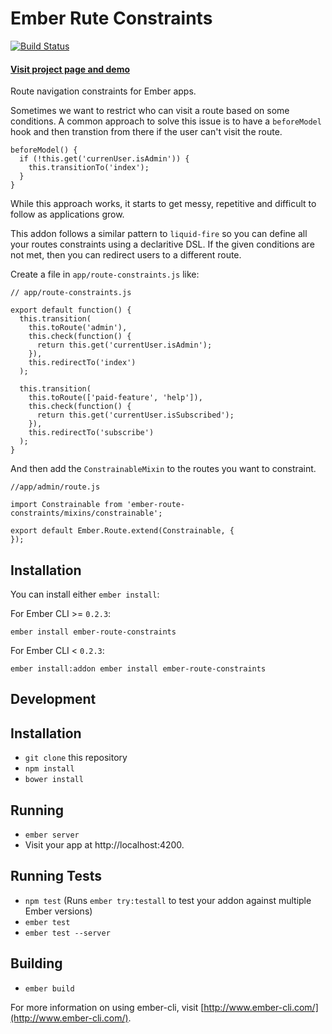 # Ember Rute Constraints

[![Build Status](https://travis-ci.org/envoy/ember-route-constraints.png?branch=master)](https://travis-ci.org/envoy/ember-route-constraints)

#### [Visit project page and demo](http://envoy.github.io/ember-route-constraints/)

Route navigation constraints for Ember apps.

Sometimes we want to restrict who can visit a route based on some
conditions. A common approach to solve this issue is to have a
`beforeModel` hook and then transtion from there if the user can't
visit the route.


```
beforeModel() {
  if (!this.get('currenUser.isAdmin')) {
    this.transitionTo('index');
  }
}
```

While this approach works, it starts to get messy, repetitive and
difficult to follow as applications grow.

This addon follows a similar pattern to `liquid-fire` so you can
define all your routes constraints using a declaritive DSL. If the
given conditions are not met, then you can redirect users to a
different route.

Create a file in `app/route-constraints.js` like:


```
// app/route-constraints.js

export default function() {
  this.transition(
    this.toRoute('admin'),
    this.check(function() {
      return this.get('currentUser.isAdmin');
    }),
    this.redirectTo('index')
  );

  this.transition(
    this.toRoute(['paid-feature', 'help']),
    this.check(function() {
      return this.get('currentUser.isSubscribed');
    }),
    this.redirectTo('subscribe')
  );
}
```

And then add the `ConstrainableMixin` to the routes you want to constraint.

```
//app/admin/route.js

import Constrainable from 'ember-route-constraints/mixins/constrainable';

export default Ember.Route.extend(Constrainable, {
});
```

## Installation

You can install either `ember install`:

For Ember CLI >= `0.2.3`:

```shell
ember install ember-route-constraints
```

For Ember CLI < `0.2.3`:

```shell
ember install:addon ember install ember-route-constraints
```


## Development

## Installation

* `git clone` this repository
* `npm install`
* `bower install`

## Running

* `ember server`
* Visit your app at http://localhost:4200.

## Running Tests

* `npm test` (Runs `ember try:testall` to test your addon against multiple Ember versions)
* `ember test`
* `ember test --server`

## Building

* `ember build`

For more information on using ember-cli, visit [http://www.ember-cli.com/](http://www.ember-cli.com/).
